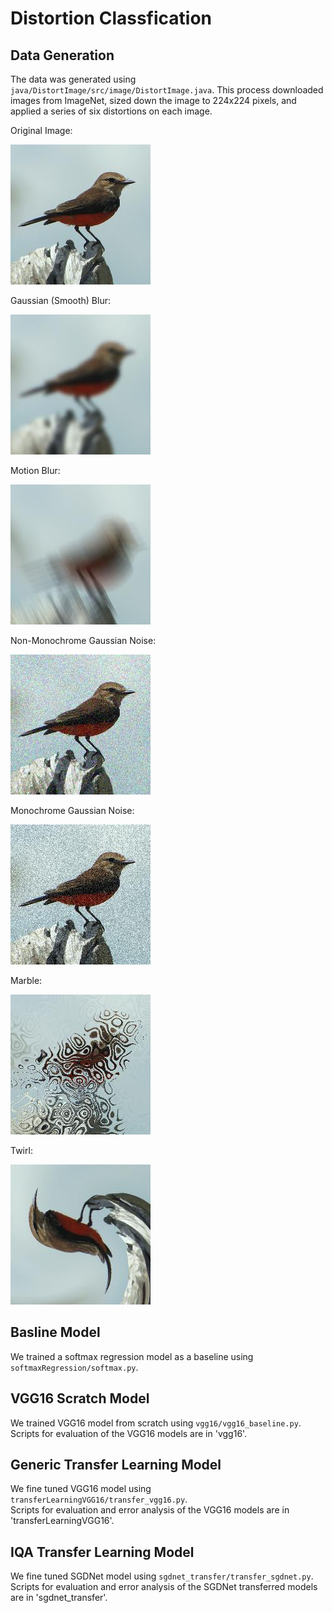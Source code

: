 # Distortion Classfication

## Data Generation
The data was generated using `java/DistortImage/src/image/DistortImage.java`.  This process downloaded images from ImageNet, sized down the image to 224x224 pixels, and applied a series of six distortions on each image.

Original Image: 

![Image 1](sampleImages/00000007.0.organism.jpg)

Gaussian (Smooth) Blur:

![Image 1](sampleImages/00000007.1.organism.jpg)

Motion Blur:

![Image 1](sampleImages/00000007.2.organism.jpg)

Non-Monochrome Gaussian Noise:

![Image 1](sampleImages/00000007.3.organism.jpg)

Monochrome Gaussian Noise:

![Image 1](sampleImages/00000007.4.organism.jpg)

Marble:

![Image 1](sampleImages/00000007.5.organism.jpg)

Twirl:

![Image 1](sampleImages/00000007.7.organism.jpg)

## Basline Model
We trained a softmax regression model as a baseline using `softmaxRegression/softmax.py`.

## VGG16 Scratch Model
We trained VGG16 model from scratch using `vgg16/vgg16_baseline.py`.\
Scripts for evaluation of the VGG16 models are in 'vgg16'.

## Generic Transfer Learning Model
We fine tuned VGG16 model using `transferLearningVGG16/transfer_vgg16.py`.\
Scripts for evaluation and error analysis of the VGG16 models are in 'transferLearningVGG16'.

## IQA Transfer Learning Model
We fine tuned SGDNet model using `sgdnet_transfer/transfer_sgdnet.py`.
Scripts for evaluation and error analysis of the SGDNet transferred models are in 'sgdnet_transfer'.
